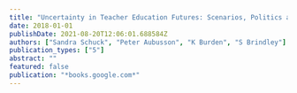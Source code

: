 ```yaml
---
title: "Uncertainty in Teacher Education Futures: Scenarios, Politics and STEM"
date: 2018-01-01
publishDate: 2021-08-20T12:06:01.688584Z
authors: ["Sandra Schuck", "Peter Aubusson", "K Burden", "S Brindley"]
publication_types: ["5"]
abstract: ""
featured: false
publication: "*books.google.com*"
---
```


